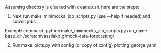 Assuming directory is cleaned with cleanup.sh, here are the steps:

1. Next run make_minimocks_job_scripts.py (use --help if needed) and submit jobs

Example command:
python make_minimocks_job_scripts.py run_name -base_dir /scratch/vassilakis.g/mock-data-forecasting/

2. Run make_plots.py with config (or copy of config) plotting_george.yaml

